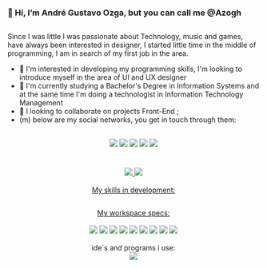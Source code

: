 ### 👋 Hi, I’m André Gustavo Ozga, but you can call me @Azogh

##
<div class="apresentation" text=align="jusrtfy">
 Since I was little I was passionate about Technology, music and games, have always been interested in designer, I started little time in the middle of programming, I am in search of my first job in the area. 
  
- 👀 I'm interested in developing my programming skills, I'm looking to introduce myself in the area of UI and UX designer
- 🌱 I'm currently studying a Bachelor's Degree in Information Systems and at the same time I'm doing a technologist in Information Technology Management
- 💞️ I looking to collaborate on projects Front-End ;
- (m) below are my social networks, you get in touch through them:
<div/>
 
##
<div style="display: inline_block" class = "social" align="center">
 <a href="" target="_blank"><img src="https://img.shields.io/badge/WhatsApp-25D366?style=for-the-badge&logo=whatsapp&logoColor=white" target="_blank"></a>
 <a href="https://www.facebook.com/andre.ozga.7" target="_blank"><img src="https://img.shields.io/badge/Facebook-1877F2?style=for-the-badge&logo=facebook&logoColor=white" target="_blank"></a> 
 <a href="https://www.instagram.com/oozga_/" target="_blank"><img src="https://img.shields.io/badge/-Instagram-%23E4405F?style=for-the-badge&logo=instagram&logoColor=white" target="_blank"></a>
  <a href = "mailto:andre.2019021054@aluno.iffar.edu.br"><img src="https://img.shields.io/badge/Gmail-D14836?style=for-the-badge&logo=gmail&logoColor=white" target="_blank"></a>
  <a href="https://www.linkedin.com/in/andr%C3%A9-gustavo-silva-ozga-48ab52194/" target="_blank"><img src="https://img.shields.io/badge/-LinkedIn-%230077B5?style=for-the-badge&logo=linkedin&logoColor=white" target="_blank"></a>
  <div/>
  
#
<div class = "statics">
  <a href="https://github.com/Azogh">
  <img height="auto" src="https://github-readme-stats.vercel.app/api?username=azogh&show_icons=true&theme=dracula&include_all_commits=true&count_private=true"/>
  <img height="auto" src="https://github-readme-stats.vercel.app/api/top-langs/?username=azogh&layout=compact&langs_count=7&theme=dracula"/>
</div>
 
<div class="Skills">
 <br/>
 My skills in development:
 <br/>
  
  
##
<div class="Workspace" style="inline_block" align="center"> 
  My workspace specs:<br/>
 <br/>
  <img src="https://img.shields.io/badge/Gigabyte-A520M DS3H-0071C5?style=for-the-badge&logo=&logoColor=white" target="_blank"></a>
  <img src="https://img.shields.io/badge/AMD-Ryzen_5_5600G-ED1C24?style=for-the-badge&logo=amd&logoColor=white" target="_blank"></a>
  <img src="https://img.shields.io/badge/Zadak-32GB/RAM-999999?style=for-the-badge&logo=ssd=white" target="_blank"></a>
  <img src="https://img.shields.io/badge/zadak-128GB/M.2-999999?style=for-the-badge&logo=ssd=white" target="_blank"></a>
  <img src="https://img.shields.io/badge/Kingston-240GB/SSD-999999?style=for-the-badge&logo=kingston&logoColor=white" target="_blank"></a>
  <img src="https://img.shields.io/badge/Redragon-400W-ED1C24?style=for-the-badge&logo=redragon&logoColor=white" target="_blank"></a>
  <img src="https://img.shields.io/badge/Redragon-Superion-ED1C24?style=for-the-badge&logo=redragon&logoColor=white" target="_blank"></a>
  <img src="https://img.shields.io/badge/Redragon-k617_Fizz-ED1C24?style=for-the-badge&logo=redragon&logoColor=white" target="_blank"></a>
  <img src="https://img.shields.io/badge/Redragon-m607_Griffin-ED1C24?style=for-the-badge&logo=redragon&logoColor=white" target="_blank"></a>
</div>

<br/>
ide´s and programs i use:
<br/>
  
<div class="DevOps" > 
  <a target="_blank"><img src="https://img.shields.io/badge/Visual_Studio_Code-0078D4?style=for-the-badge&logo=visual%20studio%20code&logoColor=white" target="_blank"></a>
 
</div>


<!---
Azogh/Azogh is a ✨ special ✨ repository because its `README.md` (this file) appears on your GitHub profile.
You can click the Preview link to take a look at your changes.
--->

